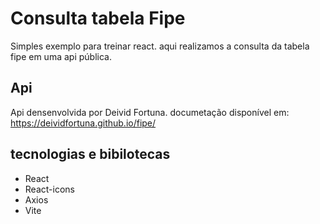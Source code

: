 
# Consulta tabela Fipe

Simples exemplo para treinar react. aqui realizamos a consulta da tabela fipe em uma api pública.

## Api
Api densenvolvida por Deivid Fortuna.
documetação disponível em: https://deividfortuna.github.io/fipe/

## tecnologias e bibilotecas
- React
- React-icons
- Axios
- Vite

